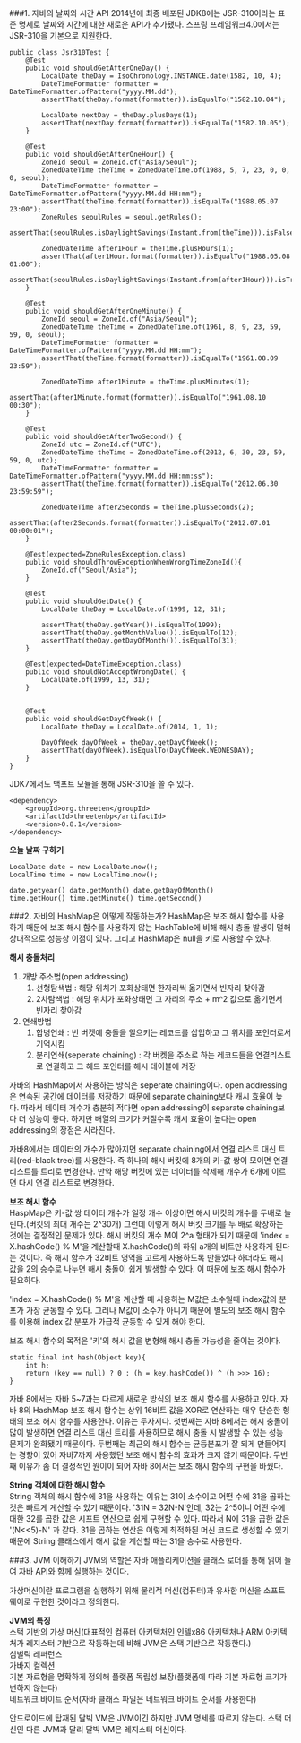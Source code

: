 ###1. 자바의 날짜와 시간 API
2014년에 최종 배포된 JDK8에는 JSR-310이라는 표준 명세로 날짜와 시간에 대한 새로운 API가 추가됐다. 스프링 프레임워크4.0에서는 JSR-310을 기본으로 지원한다.

```
public class Jsr310Test {
	@Test
	public void shouldGetAfterOneDay() {
		LocalDate theDay = IsoChronology.INSTANCE.date(1582, 10, 4);
		DateTimeFormatter formatter = DateTimeFormatter.ofPattern("yyyy.MM.dd");
		assertThat(theDay.format(formatter)).isEqualTo("1582.10.04");
		
		LocalDate nextDay = theDay.plusDays(1);
		assertThat(nextDay.format(formatter)).isEqualTo("1582.10.05");
	}
	
	@Test
	public void shouldGetAfterOneHour() {
		ZoneId seoul = ZoneId.of("Asia/Seoul");
		ZonedDateTime theTime = ZonedDateTime.of(1988, 5, 7, 23, 0, 0, 0, seoul);
		DateTimeFormatter formatter = DateTimeFormatter.ofPattern("yyyy.MM.dd HH:mm");
		assertThat(theTime.format(formatter)).isEqualTo("1988.05.07 23:00");
		ZoneRules seoulRules = seoul.getRules();
		assertThat(seoulRules.isDaylightSavings(Instant.from(theTime))).isFalse();

		ZonedDateTime after1Hour = theTime.plusHours(1);
		assertThat(after1Hour.format(formatter)).isEqualTo("1988.05.08 01:00");
		assertThat(seoulRules.isDaylightSavings(Instant.from(after1Hour))).isTrue();
	}
	
	@Test
	public void shouldGetAfterOneMinute() {
		ZoneId seoul = ZoneId.of("Asia/Seoul");
		ZonedDateTime theTime = ZonedDateTime.of(1961, 8, 9, 23, 59, 59, 0, seoul);
		DateTimeFormatter formatter = DateTimeFormatter.ofPattern("yyyy.MM.dd HH:mm");
		assertThat(theTime.format(formatter)).isEqualTo("1961.08.09 23:59");
		
		ZonedDateTime after1Minute = theTime.plusMinutes(1);
		assertThat(after1Minute.format(formatter)).isEqualTo("1961.08.10 00:30");
	}

	@Test
	public void shouldGetAfterTwoSecond() {
		ZoneId utc = ZoneId.of("UTC");
		ZonedDateTime theTime = ZonedDateTime.of(2012, 6, 30, 23, 59, 59, 0, utc);
		DateTimeFormatter formatter = DateTimeFormatter.ofPattern("yyyy.MM.dd HH:mm:ss");
		assertThat(theTime.format(formatter)).isEqualTo("2012.06.30 23:59:59");
		
		ZonedDateTime after2Seconds = theTime.plusSeconds(2);
		assertThat(after2Seconds.format(formatter)).isEqualTo("2012.07.01 00:00:01");
	}

	@Test(expected=ZoneRulesException.class)
	public void shouldThrowExceptionWhenWrongTimeZoneId(){
		ZoneId.of("Seoul/Asia");
	}
	
	@Test
	public void shouldGetDate() {
		LocalDate theDay = LocalDate.of(1999, 12, 31);
		
		assertThat(theDay.getYear()).isEqualTo(1999);
		assertThat(theDay.getMonthValue()).isEqualTo(12);		
		assertThat(theDay.getDayOfMonth()).isEqualTo(31);		
	}
	
	@Test(expected=DateTimeException.class)
	public void shouldNotAcceptWrongDate() {
		LocalDate.of(1999, 13, 31);
	}

	
	@Test
	public void shouldGetDayOfWeek() {
		LocalDate theDay = LocalDate.of(2014, 1, 1);
		
		DayOfWeek dayOfWeek = theDay.getDayOfWeek();
		assertThat(dayOfWeek).isEqualTo(DayOfWeek.WEDNESDAY);
	}
}
```

JDK7에서도 백포트 모듈을 통해 JSR-310을 쓸 수 있다.
```
<dependency>
    <groupId>org.threeten</groupId>
    <artifactId>threetenbp</artifactId>
    <version>0.8.1</version>
</dependency>

```

**오늘 날짜 구하기**<br>
```
LocalDate date = new LocalDate.now();
LocalTime time = new LocalTime.now();

date.getyear() date.getMonth() date.getDayOfMonth() 
time.getHour() time.getMinute() time.getSecond()
```

###2. 자바의 HashMap은 어떻게 작동하는가? 
HashMap은 보조 해시 함수를 사용하기 때문에 보조 해시 함수를 사용하지 않는 HashTable에 비해 해시 충돌 발생이 덜해 상대적으로 성능상 이점이 있다. 그리고 HashMap은 null을 키로 사용할 수 있다. 

**해시 충돌처리**<br> 
1. 개방 주소법(open addressing) 
    1. 선형탐색법 : 해당 위치가 포화상태면 한자리씩 옮기면서 빈자리 찾아감
    2. 2차탐색법 : 해당 위치가 포화상태면 그 자리의 주소 + m^2 값으로 옮기면서 빈자리 찾아감
2. 연쇄방법
    1. 합병연쇄 : 빈 버켓에 충돌을 일으키는 레코드를 삽입하고 그 위치를 포인터로서 기억시킴
    2. 분리연쇄(seperate chaining) : 각 버켓을 주소로 하는 레코드들을 연결리스트로 연결하고 그 헤드 포인터를 해시 테이블에 저장


자바의 HashMap에서 사용하는 방식은 seperate chaining이다. open addressing은 연속된 공간에 데이터를 저장하기 때문에 separate chaining보다 캐시 효율이 높다. 따라서 데이터 개수가 충분히 적다면 open addressing이 separate chaining보다 더 성능이 좋다. 하지만 배열의 크기가 커질수록 캐시 효율이 높다는 open addressing의 장점은 사라진다. 

자바8에서는 데이터의 개수가 많아지면 separate chaining에서 연결 리스트 대신 트리(red-black tree)를 사용한다. 즉 하나의 해시 버킷에 8개의 키-값 쌍이 모이면 연결리스트를 트리로 변경한다. 만약 해당 버킷에 있는 데이터를 삭제해 개수가 6개에 이르면 다시 연결 리스트로 변경한다. 

**보조 해시 함수**<br> 
HaspMap은 키-값 쌍 데이터 개수가 일정 개수 이상이면 해시 버킷의 개수를 두배로 늘린다.(버킷의 최대 개수는 2^30개) 그런데 이렇게 해시 버킷 크기를 두 배로 확장하는 것에는 결정적인 문제가 있다. 해시 버킷의 개수 M이 2^a 형태가 되기 때문에 'index = X.hashCode() % M'을 계산할때 X.hashCode()의 하위 a개의 비트만 사용하게 된다는 것이다. 즉 해시 함수가 32비트 영역을 고르게 사용하도록 만들었다 하더라도 해시 값을 2의 승수로 나누면 해시 충돌이 쉽게 발생할 수 있다. 이 때문에 보조 해시 함수가 필요하다. 

'index = X.hashCode() % M'을 계산할 때 사용하는 M값은 소수일때 index값의 분포가 가장 균동할 수 있다. 그러나 M값이 소수가 아니기 때문에 별도의 보조 해시 함수를 이용해 index 값 분포가 가급적 균등할 수 있게 해야 한다. 

보조 해시 함수의 목적은 '키'의 해시 값을 변형해 해시 충돌 가능성을 줄이는 것이다. 
```
static final int hash(Object key){
    int h;
    return (key == null) ? 0 : (h = key.hashCode()) ^ (h >>> 16);
}
```
자바 8에서는 자바 5~7과는 다르게 새로운 방식의 보조 해시 함수를 사용하고 있다.
자바 8의 HashMap 보조 해시 함수는 상위 16비트 값을 XOR로 연산하는 매우 단순한 형태의 보조 해시 함수를 사용한다. 이유는 두자지다. 첫번째는 자바 8에서는 해시 충돌이 많이 발생하면 연결 리스트 대신 트리를 사용하므로 해시 충돌 시 발생할 수 있는 성능 문제가 완화됐기 때문이다. 두번째는 최근의 해시 함수는 균등분포가 잘 되게 만들어지는 경향이 있어 자바7까지 사용했던 보조 해시 함수의 효과가 크지 않기 때문이다. 두번째 이유가 좀 더 결정적인 원이이 되어 자바 8에서는 보조 해시 함수의 구현을 바꿨다.

**String 객체에 대한 해시 함수**<br> 
String 객체의 해시 함수에 31을 사용하는 이유는 31이 소수이고 어떤 수에 31을 곱하는 것은 빠르게 계산할 수 있기 때문이다. '31N = 32N-N'인데, 32는 2^5이니 어떤 수에 대한 32를 곱한 값은 시프트 연산으로 쉽게 구현할 수 있다. 따라서 N에 31을 곱한 값은 '(N<<5)-N' 과 같다. 31을 곱하는 연산은 이렇게 최적화된 머신 코드로 생성할 수 있기 때문에 String 클래스에서 해시 값을 계산할 때는 31을 승수로 사용한다. 

###3. JVM 이해하기
JVM의 역할은 자바 애플리케이션을 클래스 로더를 통해 읽어 들여 자바 API와 함께 실행하는 것이다. 

가상머신이란 프로그램을 실행하기 위해 물리적 머신(컴퓨터)과 유사한 머신을 소프트웨어로 구현한 것이라고 정의한다. 

**JVM의 특징**<br>
스택 기반의 가상 머신(대표적인 컴퓨터 아키텍처인 인텔x86 아키텍처나 ARM 아키텍처가 레지스터 기반으로 작동하는데 비해 JVM은 스택 기반으로 작동한다.)<br>
심벌릭 레퍼런스<br>
가바지 컬렉션<br>
기본 자료형을 명확하게 정의해 플랫폼 독립성 보장(플랫폼에 따라 기본 자료형 크기가 변하지 않는다)<br>
네트워크 바이트 순서(자바 클래스 파일은 네트워크 바이트 순서를 사용한다)<br>

안드로이드에 탑재된 달빅 VM은 JVM이긴 하지만 JVM 명세를 따르지 않는다. 스택 머신인 다른 JVM과 달리 달빅 VM은 레지스터 머신이다. 

